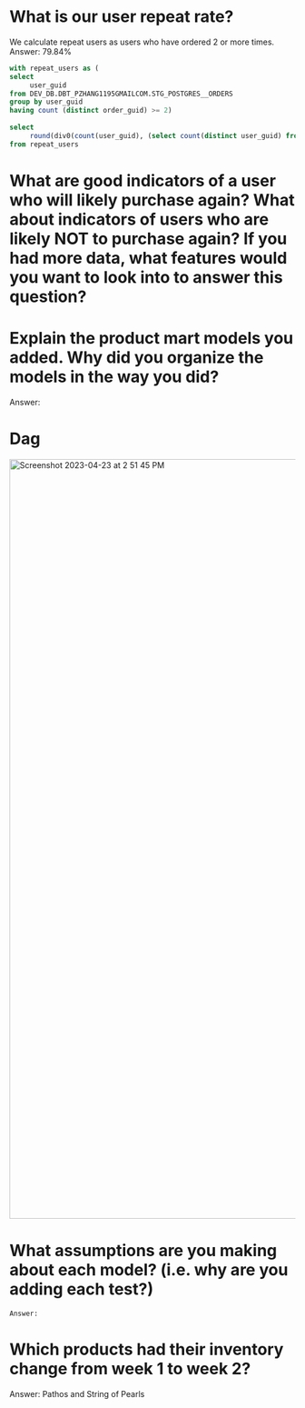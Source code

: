 # What is our user repeat rate?
We calculate repeat users as users who have ordered 2 or more times. 
Answer: 79.84%
    
```sql
with repeat_users as (
select 
     user_guid
from DEV_DB.DBT_PZHANG1195GMAILCOM.STG_POSTGRES__ORDERS 
group by user_guid
having count (distinct order_guid) >= 2)
 
select 
     round(div0(count(user_guid), (select count(distinct user_guid) from DEV_DB.DBT_PZHANG1195GMAILCOM.STG_POSTGRES__ORDERS))*100,2)
from repeat_users
```

# What are good indicators of a user who will likely purchase again? What about indicators of users who are likely NOT to purchase again? If you had more data, what features would you want to look into to answer this question?
    
    
# Explain the product mart models you added. Why did you organize the models in the way you did?
Answer:

# Dag
<img width="1337" alt="Screenshot 2023-04-23 at 2 51 45 PM" src="https://user-images.githubusercontent.com/35935915/233859544-68757595-91b8-46eb-a88a-2d1b448d6c14.png">

# What assumptions are you making about each model? (i.e. why are you adding each test?)
    Answer: 
 
# Which products had their inventory change from week 1 to week 2? 
Answer: Pathos and String of Pearls
